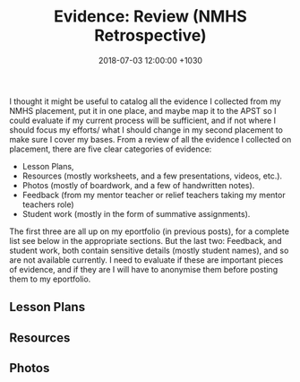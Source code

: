 ﻿---
layout: post
title:  "Evidence: Review (NMHS Retrospective)"
date:   2018-07-03  12:00:00 +1030
categories: MTeach nmhsPlacement
---

I thought it might be useful to catalog all the evidence I collected from my NMHS placement, put it in one place, and maybe map it to the APST so I could evaluate if my current process will be sufficient, and if not where I should focus my efforts/ what I should change in my second placement to make sure I cover my bases. From a review of all the evidence I collected on placement, there are five clear categories of evidence: 
 - Lesson Plans, 
 - Resources (mostly worksheets, and a few presentations, videos, etc.).
 - Photos (mostly of boardwork, and a few of handwritten notes). 
 - Feedback (from my mentor teacher or relief teachers taking my mentor teachers role)
 - Student work (mostly in the form of summative assignments).
 
The first three are all up on my eportfolio (in previous posts), for a complete list see below in the appropriate sections. But the last two: Feedback, and student work, both contain sensitive details (mostly student names), and so are not available currently. I need to evaluate if these are important pieces of evidence, and if they are I will have to anonymise them before posting them to my eportfolio. 

## Lesson Plans


## Resources


## Photos










